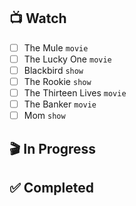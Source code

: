 ## 📺 Watch
 
 - [ ] The Mule `movie`
 - [ ] The Lucky One `movie`
 - [ ] Blackbird `show`
 - [ ] The Rookie `show`
 - [ ] The Thirteen Lives `movie`
 - [ ] The Banker `movie` 
 - [ ] Mom `show`  
## 🎬 In Progress
## ✅ Completed
